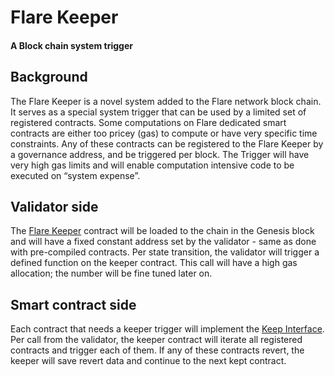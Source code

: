 
# Flare Keeper


#### A Block chain system trigger

## Background

The Flare Keeper is a novel system added to the Flare network block chain. It serves as a special system trigger that can be used by a limited set of registered contracts. Some computations on Flare dedicated smart contracts are either too pricey (gas) to compute or have very specific time constraints. Any of these contracts can be registered to the Flare Keeper by a governance address, and be triggered per block. The Trigger will have very high gas limits and will enable computation intensive code to be executed on “system expense”.

## Validator side

The [Flare Keeper] contract will be loaded to the chain in the Genesis block and will have a fixed constant address set by the validator - same as done with pre-compiled contracts. Per state transition, the validator will trigger a defined function on the keeper contract. This call will have a high gas allocation; the number will be fine tuned later on.


## Smart contract side

Each contract that needs a keeper trigger will implement the [Keep Interface]. Per call from the validator, the keeper contract will iterate all registered contracts and trigger each of them. If any of these contracts revert, the keeper will save revert data and continue to the next kept contract.

[Flare Keeper]: ../../contracts/genesis/implementation/FlareKeeper.sol "Flare Keeper"
[Keep Interface]: ../../contracts/genesis/interface/IFlareKeep.sol "Keep interface"
